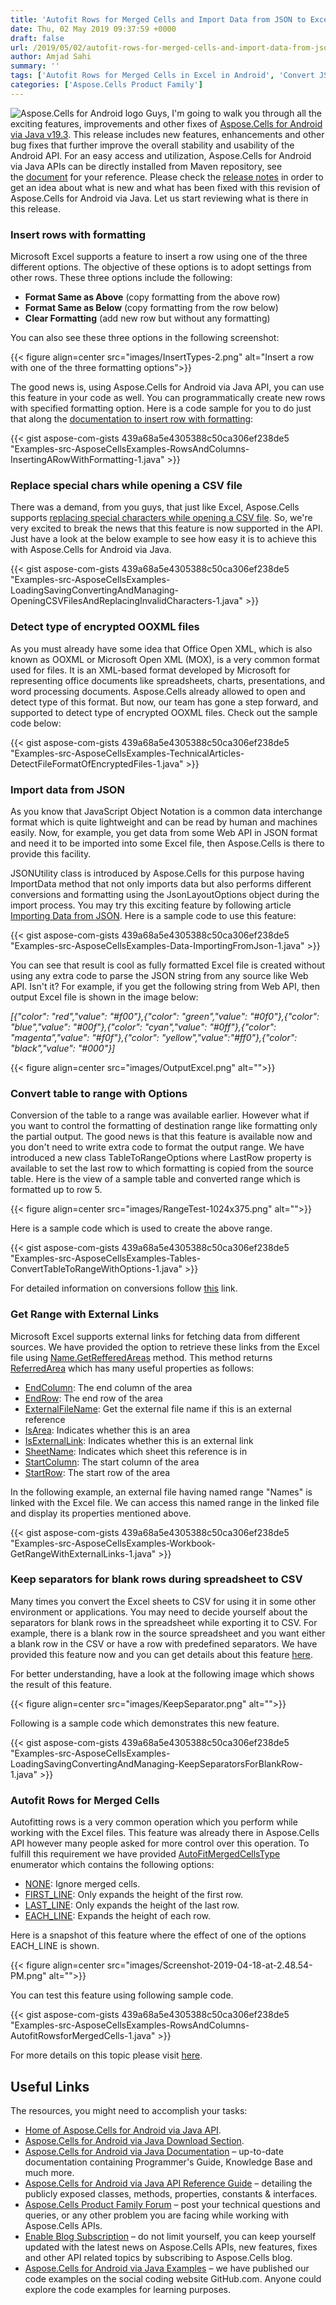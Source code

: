 ```yaml
---
title: 'Autofit Rows for Merged Cells and Import Data from JSON to Excel in Android using Java'
date: Thu, 02 May 2019 09:37:59 +0000
draft: false
url: /2019/05/02/autofit-rows-for-merged-cells-and-import-data-from-json-using-aspose.cells-for-android-via-java-v19.3/
author: Amjad Sahi
summary: ''
tags: ['Autofit Rows for Merged Cells in Excel in Android', 'Convert JSON to Excel in Android', 'JSON to Excel in Android']
categories: ['Aspose.Cells Product Family']
---
```


![](https://blog.aspose.com/wp-content/uploads/sites/2/2014/06/aspose-Cells-for-Android_100-e1539021448359.png "Aspose.Cells for Android logo") Guys, I'm going to walk you through all the exciting features, improvements and other fixes of [Aspose.Cells for Android via Java v19.3][1]. This release includes new features, enhancements and other bug fixes that further improve the overall stability and usability of the Android API. For an easy access and utilization, Aspose.Cells for Android via Java APIs can be directly installed from Maven repository, see the [document][2] for your reference. Please check the [release notes][3] in order to get an idea about what is new and what has been fixed with this revision of Aspose.Cells for Android via Java. Let us start reviewing what is there in this release.

### Insert rows with formatting

Microsoft Excel supports a feature to insert a row using one of the three different options. The objective of these options is to adopt settings from other rows. These three options include the following:

*   **Format Same as Above** (copy formatting from the above row)
*   **Format Same as Below** (copy formatting from the row below)
*   **Clear Formatting** (add new row but without any formatting)

You can also see these three options in the following screenshot:



{{< figure align=center src="images/InsertTypes-2.png" alt="Insert a row with one of the three formatting options">}}


The good news is, using Aspose.Cells for Android via Java API, you can use this feature in your code as well. You can programmatically create new rows with specified formatting option. Here is a code sample for you to do just that along the [documentation to insert row with formatting][4]:  
  
{{< gist aspose-com-gists 439a68a5e4305388c50ca306ef238de5 "Examples-src-AsposeCellsExamples-RowsAndColumns-InsertingARowWithFormatting-1.java" >}}

### Replace special chars while opening a CSV file

There was a demand, from you guys, that just like Excel, Aspose.Cells supports [replacing special characters while opening a CSV file][5]. So, we're very excited to break the news that this feature is now supported in the API. Just have a look at the below example to see how easy it is to achieve this with Aspose.Cells for Android via Java.

  
{{< gist aspose-com-gists 439a68a5e4305388c50ca306ef238de5 "Examples-src-AsposeCellsExamples-LoadingSavingConvertingAndManaging-OpeningCSVFilesAndReplacingInvalidCharacters-1.java" >}}

### Detect type of encrypted OOXML files

As you must already have some idea that Office Open XML, which is also known as OOXML or Microsoft Open XML (MOX), is a very common format used for files. It is an XML-based format developed by Microsoft for representing office documents like spreadsheets, charts, presentations, and word processing documents. Aspose.Cells already allowed to open and detect type of this format. But now, our team has gone a step forward, and supported to detect type of encrypted OOXML files. Check out the sample code below:

  
{{< gist aspose-com-gists 439a68a5e4305388c50ca306ef238de5 "Examples-src-AsposeCellsExamples-TechnicalArticles-DetectFileFormatOfEncryptedFiles-1.java" >}}  

### Import data from JSON

As you know that JavaScript Object Notation is a common data interchange format which is quite lightweight and can be read by human and machines easily. Now, for example, you get data from some Web API in JSON format and need it to be imported into some Excel file, then Aspose.Cells is there to provide this facility.

JSONUtility class is introduced by Aspose.Cells for this purpose having ImportData method that not only imports data but also performs different conversions and formatting using the JsonLayoutOptions object during the import process. You may try this exciting feature by following article [Importing Data from JSON][6]. Here is a sample code to use this feature:

  
{{< gist aspose-com-gists 439a68a5e4305388c50ca306ef238de5 "Examples-src-AsposeCellsExamples-Data-ImportingFromJson-1.java" >}}  

You can see that result is cool as fully formatted Excel file is created without using any extra code to parse the JSON string from any source like Web API. Isn't it? For example, if you get the following string from Web API, then output Excel file is shown in the image below:

_\[{"color": "red","value": "#f00"},{"color": "green","value": "#0f0"},{"color": "blue","value": "#00f"},{"color": "cyan","value": "#0ff"},{"color": "magenta","value": "#f0f"},{"color": "yellow","value":"#ff0"},{"color": "black","value": "#000"}\]_



{{< figure align=center src="images/OutputExcel.png" alt="">}}


### Convert table to range with Options

Conversion of the table to a range was available earlier. However what if you want to control the formatting of destination range like formatting only the partial output. The good news is that this feature is available now and you don't need to write extra code to format the output range. We have introduced a new class TableToRangeOptions where LastRow property is available to set the last row to which formatting is copied from the source table. Here is the view of a sample table and converted range which is formatted up to row 5.



{{< figure align=center src="images/RangeTest-1024x375.png" alt="">}}


Here is a sample code which is used to create the above range.

  
{{< gist aspose-com-gists 439a68a5e4305388c50ca306ef238de5 "Examples-src-AsposeCellsExamples-Tables-ConvertTableToRangeWithOptions-1.java" >}}  

For detailed information on conversions follow [this][7] link.

### Get Range with External Links

Microsoft Excel supports external links for fetching data from different sources. We have provided the option to retrieve these links from the Excel file using [Name.GetRefferedAreas][8] method. This method returns [ReferredArea][9] which has many useful properties as follows:

*   [EndColumn][10]: The end column of the area
*   [EndRow][11]: The end row of the area
*   [ExternalFileName][12]: Get the external file name if this is an external reference
*   [IsArea][13]: Indicates whether this is an area
*   [IsExternalLink][14]: Indicates whether this is an external link
*   [SheetName][15]: Indicates which sheet this reference is in
*   [StartColumn][16]: The start column of the area
*   [StartRow][17]: The start row of the area

In the following example, an external file having named range "Names" is linked with the Excel file. We can access this named range in the linked file and display its properties mentioned above.

  
{{< gist aspose-com-gists 439a68a5e4305388c50ca306ef238de5 "Examples-src-AsposeCellsExamples-Workbook-GetRangeWithExternalLinks-1.java" >}}  

### Keep separators for blank rows during spreadsheet to CSV

Many times you convert the Excel sheets to CSV for using it in some other environment or applications. You may need to decide yourself about the separators for blank rows in the spreadsheet while exporting it to CSV. For example, there is a blank row in the source spreadsheet and you want either a blank row in the CSV or have a row with predefined separators. We have provided this feature now and you can get details about this feature [here][18].

For better understanding, have a look at the following image which shows the result of this feature.



{{< figure align=center src="images/KeepSeparator.png" alt="">}}


Following is a sample code which demonstrates this new feature.

  
{{< gist aspose-com-gists 439a68a5e4305388c50ca306ef238de5 "Examples-src-AsposeCellsExamples-LoadingSavingConvertingAndManaging-KeepSeparatorsForBlankRow-1.java" >}}  

### Autofit Rows for Merged Cells

Autofitting rows is a very common operation which you perform while working with the Excel files. This feature was already there in Aspose.Cells API however many people asked for more control over this operation. To fulfill this requirement we have provided [AutoFitMergedCellsType][19] enumerator which contains the following options:

*   [NONE][20]: Ignore merged cells.
*   [FIRST\_LINE][21]: Only expands the height of the first row.
*   [LAST\_LINE][22]: Only expands the height of the last row.
*   [EACH\_LINE][23]: Expands the height of each row.

Here is a snapshot of this feature where the effect of one of the options EACH\_LINE is shown.



{{< figure align=center src="images/Screenshot-2019-04-18-at-2.48.54-PM.png" alt="">}}


You can test this feature using following sample code.

  
{{< gist aspose-com-gists 439a68a5e4305388c50ca306ef238de5 "Examples-src-AsposeCellsExamples-RowsAndColumns-AutofitRowsforMergedCells-1.java" >}}  

For more details on this topic please visit [here][24].

## Useful Links

The resources, you might need to accomplish your tasks:

*   [Home of Aspose.Cells for Android via Java API][25].
*   [Aspose.Cells for Android via Java Download Section][26].
*   [Aspose.Cells for Android via Java Documentation][27] – up-to-date documentation containing Programmer's Guide, Knowledge Base and much more.
*   [Aspose.Cells for Android via Java API Reference Guide][28] – detailing the publicly exposed classes, methods, properties, constants & interfaces.
*   [Aspose.Cells Product Family Forum][29] – post your technical questions and queries, or any other problem you are facing while working with Aspose.Cells APIs.
*   [Enable Blog Subscription][30] – do not limit yourself, you can keep yourself updated with the latest news on Aspose.Cells APIs, new features, fixes and other API related topics by subscribing to Aspose.Cells blog.
*   [Aspose.Cells for Android via Java Examples][31] – we have published our code examples on the social coding website GitHub.com. Anyone could explore the code examples for learning purposes.




[1]: https://artifact.aspose.com/repo/com/aspose/aspose-cells/19.3/
[2]: https://docs.aspose.com/display/cellsjava/Aspose.Cells+for+Android+via+Java+Installation#Aspose.CellsforAndroidviaJavaInstallation-InstallAspose.CellsforAndroidviaJavafromMavenRepository
[3]: https://docs.aspose.com/display/cellsjava/Aspose.Cells+for+Android+via+Java+19.3+Release+Notes
[4]: https://docs.aspose.com/display/cellsjava/Inserting+and+Deleting+Rows+and+Columns#InsertingandDeletingRowsandColumns-InsertaRowwithFormatting
[5]: https://docs.aspose.com/display/cellsjava/Opening+Files+with+Different+Formats#OpeningFileswithDifferentFormats-OpeningCSVfilesandreplacinginvalidcharacters
[6]: https://docs.aspose.com/display/cellsjava/Import+and+Export+Data#ImportandExportData-ImportingDatafromJSON
[7]: https://docs.aspose.com/display/cellsjava/Convert+an+Excel+Table+to+a+Range+of+Data#ConvertanExcelTabletoaRangeofData-ConvertTabletoRangewithOptions
[8]: https://apireference.aspose.com/java/cells/com.aspose.cells/name#getReferredAreas(boolean)
[9]: https://apireference.aspose.com/java/cells/com.aspose.cells/ReferredArea
[10]: https://apireference.aspose.com/java/cells/com.aspose.cells/referredarea#EndColumn
[11]: https://apireference.aspose.com/java/cells/com.aspose.cells/referredarea#EndRow
[12]: https://apireference.aspose.com/java/cells/com.aspose.cells/referredarea#ExternalFileName
[13]: https://apireference.aspose.com/java/cells/com.aspose.cells/referredarea#IsArea
[14]: https://apireference.aspose.com/java/cells/com.aspose.cells/referredarea#IsExternalLink
[15]: https://apireference.aspose.com/java/cells/com.aspose.cells/referredarea#SheetName
[16]: https://apireference.aspose.com/java/cells/com.aspose.cells/referredarea#StartColumn
[17]: https://apireference.aspose.com/java/cells/com.aspose.cells/referredarea#StartRow
[18]: https://docs.aspose.com/display/cellsjava/Keep+Separators+for+Blank+Rows+while+exporting+spreadsheets+to+CSV+format
[19]: https://apireference.aspose.com/java/cells/com.aspose.cells/AutoFitMergedCellsType
[20]: https://apireference.aspose.com/java/cells/com.aspose.cells/autofitmergedcellstype#NONE
[21]: https://apireference.aspose.com/java/cells/com.aspose.cells/autofitmergedcellstype#FIRST_LINE
[22]: https://apireference.aspose.com/java/cells/com.aspose.cells/autofitmergedcellstype#LAST_LINE
[23]: https://apireference.aspose.com/java/cells/com.aspose.cells/autofitmergedcellstype#EACH_LINE
[24]: https://docs.aspose.com/display/cellsjava/Autofit+Rows+and+Columns#AutofitRowsandColumns-AutoFitRowsforMergedCells
[25]: https://www.aspose.com/products/cells/android-java
[26]: http://maven.aspose.com/repository/simple/ext-release-local/com/aspose/aspose-cells/
[27]: https://docs.aspose.com/display/cellsandroidjava/Aspose.Cells+for+Android+via+Java+Home
[28]: https://apireference.aspose.com/java/cells
[29]: https://forum.aspose.com/c/cells
[30]: https://blog.aspose.com/category/aspose-products/aspose-cells-product-family/
[31]: https://github.com/asposecells/Aspose_Cells_Java




